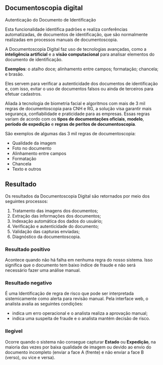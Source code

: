 ## Documentoscopia digital
Autenticação do Documento de Identificação

Esta funcionalidade identifica padrões e realiza conferências automatizadas, de documentos de identificação, que são normalmente realizadas em processos manuais de documentoscopia.

A Documentoscopia Digital faz uso de tecnologias avançadas, como a **inteligência artificial** e a **visão computacional** para analisar elementos do documento de identificação.

**Exemplos**: o atalho doce; alinhamento entre campos; formatação; chancela; e brasão.

Eles servem para verificar a autenticidade dos documentos de identificação e, com isso, evitar o uso de documentos falsos ou ainda de terceiros para efetuar cadastros.

Aliada à tecnologia de biometria facial e algoritmos com mais de 3 mil regras de documentoscopia para CNH e RG, a solução visa garantir mais segurança, confiabilidade e praticidade para as empresas. 
Essas regras variam de acordo com os **tipos de documentações oficiais**, **modelo**, **período de expedição** e **regras de peritos de documentoscopia**.

São exemplos de algumas das 3 mil regras de documentoscopia:
- Qualidade da imagem
- Foto no documento
- Alinhamento entre campos
- Formatação
- Chancela
- Texto e outros

## Resultado
Os resultados da Documentoscopia Digital são retornados por meio dos seguintes processos:
1. Tratamento das imagens dos documentos;
2. Extração das informações dos documentos;
3. Indexação automática dos dados do usuário;
4. Verificação e autenticidade do documento;
5. Validação das capturas enviadas;
6. Diagnóstico da documentoscopia.

### Resultado positivo
Acontece quando não há falha em nenhuma regra do nosso sistema. 
Isso significa que o documento tem baixo índice de fraude e não será necessário fazer uma análise manual.

### Resultado negativo
É uma Identificação de regra de risco que pode ser interpretada sistemicamente como alerta para revisão manual. Pela interface web, o analista avalia as seguintes condições:
- indica um erro operacional e o analista realiza a aprovação manual;
- indica uma suspeita de fraude e o analista mantém decisão de risco.

### Ilegível
Ocorre quando o sistema não consegue capturar **Estado** ou **Expedição**, na maioria das vezes por baixa qualidade de imagem ou devido ao envio do documento incompleto (enviar a face A (frente) e não enviar a face B (verso), ou vice e versa).


